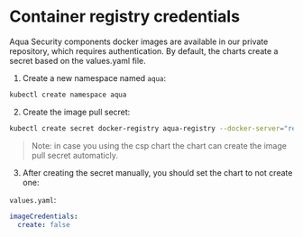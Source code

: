 # Container registry credentials

Aqua Security components docker images are available in our private repository, which requires authentication. By default, the charts create a secret based on the values.yaml file.

1. Create a new namespace named `aqua`:

```bash
kubectl create namespace aqua
```

2. Create the image pull secret:

```bash
kubectl create secret docker-registry aqua-registry --docker-server="registry.aquasec.com" --namespace aqua --docker-username="user@example.com" --docker-password="<Password>" --docker-email="user@example.com"
```

> Note: in case you using the csp chart the chart can create the image pull secret automaticly.

3. After creating the secret manually, you should set the chart to not create one:

`values.yaml`:

```yaml
imageCredentials:
  create: false
```
